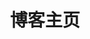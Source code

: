 ---
home: true
layout: BlogHome
icon: home
bgImage: /background2.png
title: 博客主页
heroImage: /logo.svg
heroText: 白水晶的博客
heroFullScreen: true
tagline: 天行健，君子以自强不息；地势坤，君子以厚德载物
# projects:
#   - icon: project
#     name: 谷粒商城
#     desc: 内容持续更新中！
#     link: https://你的项目链接

#   - icon: book
#     name: 书籍收集
#     desc: 日常学习书籍！
#     link: https://你的书籍链接

#   - icon: article
#     name: 文章名称
#     desc: 文章详细描述
#     link: https://你的文章链接

#   - icon: /logo.svg
#     name: 自定义项目
#     desc: 自定义详细介绍
#     link: https://你的自定义链接

footer: 天行健，君子以自强不息；地势坤，君子以厚德载物
---